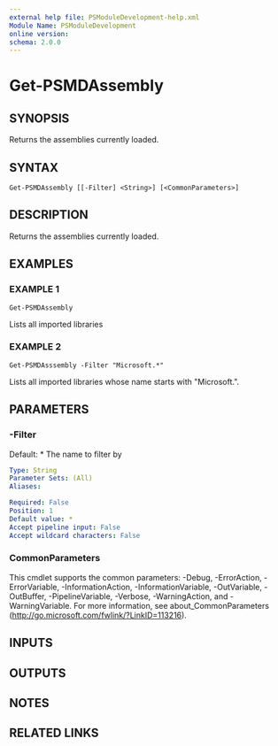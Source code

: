 ```yaml
---
external help file: PSModuleDevelopment-help.xml
Module Name: PSModuleDevelopment
online version:
schema: 2.0.0
---
```


# Get-PSMDAssembly

## SYNOPSIS
Returns the assemblies currently loaded.

## SYNTAX

```
Get-PSMDAssembly [[-Filter] <String>] [<CommonParameters>]
```

## DESCRIPTION
Returns the assemblies currently loaded.

## EXAMPLES

### EXAMPLE 1
```
Get-PSMDAssembly
```

Lists all imported libraries

### EXAMPLE 2
```
Get-PSMDAsssembly -Filter "Microsoft.*"
```

Lists all imported libraries whose name starts with "Microsoft.".

## PARAMETERS

### -Filter
Default: *
The name to filter by

```yaml
Type: String
Parameter Sets: (All)
Aliases:

Required: False
Position: 1
Default value: *
Accept pipeline input: False
Accept wildcard characters: False
```

### CommonParameters
This cmdlet supports the common parameters: -Debug, -ErrorAction, -ErrorVariable, -InformationAction, -InformationVariable, -OutVariable, -OutBuffer, -PipelineVariable, -Verbose, -WarningAction, and -WarningVariable.
For more information, see about_CommonParameters (http://go.microsoft.com/fwlink/?LinkID=113216).

## INPUTS

## OUTPUTS

## NOTES

## RELATED LINKS
